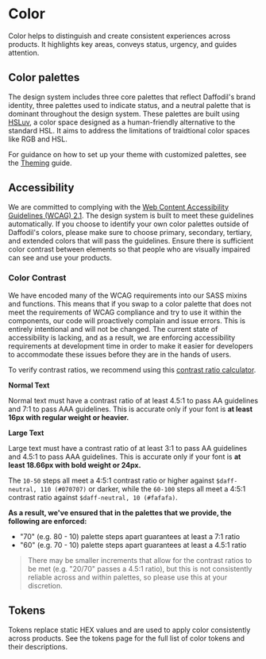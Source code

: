 # Color
Color helps to distinguish and create consistent experiences across products. It highlights key areas, conveys status, urgency, and guides attention.

## Color palettes
The design system includes three core palettes that reflect Daffodil's brand identity, three palettes used to indicate status, and a neutral palette that is dominant throughout the design system. These palettes are built using [HSLuv](https://www.hsluv.org/), a color space designed as a human-friendly alternative to the standard HSL. It aims to address the limitations of traidtional color spaces like RGB and HSL.

For guidance on how to set up your theme with customized palettes, see the [Theming](/libs/design/guides/foundations/theming.md) guide.

## Accessibility
We are committed to complying with the [Web Content Accessibility Guidelines (WCAG) 2.1](https://www.w3.org/TR/WCAG/). The design system is built to meet these guidelines automatically. If you choose to identify your own color palettes outside of Daffodil's colors, please make sure to choose primary, secondary, tertiary, and extended colors that will pass the guidelines. Ensure there is sufficient color contrast between elements so that people who are visually impaired can see and use your products.

### Color Contrast
We have encoded many of the WCAG requirements into our SASS mixins and functions. This means that if you swap to a color palette that does not meet the requirements of WCAG compliance and try to use it within the components, our code will proactively complain and issue errors. This is entirely intentional and will not be changed. The current state of accessibility is lacking, and as a result, we are enforcing accessibility requirements at development time in order to make it easier for developers to accommodate these issues before they are in the hands of users.

To verify contrast ratios, we recommend using this [contrast ratio calculator](https://contrast-ratio.com/).

**Normal Text**

Normal text must have a contrast ratio of at least 4.5:1 to pass AA guidelines and 7:1 to pass AAA guidelines. This is accurate only if your font is **at least 16px with regular weight or heavier.**

**Large Text**

Large text must have a contrast ratio of at least 3:1 to pass AA guidelines and 4.5:1 to pass AAA guidelines. This is accurate only if your font is **at least 18.66px with bold weight or 24px.**

The `10-50` steps all meet a 4:5:1 contrast ratio or higher against `$daff-neutral, 110 (#070707)` or darker, while the `60-100` steps all meet a 4:5:1 contrast ratio against `$daff-neutral, 10 (#fafafa)`.

**As a result, we've ensured that in the palettes that we provide, the following are enforced:**

- "70" (e.g. 80 - 10) palette steps apart guarantees at least a 7:1 ratio
- "60" (e.g. 70 - 10) palette steps apart guarantees at least a 4.5:1 ratio

> There may be smaller increments that allow for the contrast ratios to be met (e.g. "20/70" passes a 4.5:1 ratio), but this is not consistently reliable across and within palettes, so please use this at your discretion.

## Tokens
Tokens replace static HEX values and are used to apply color consistently across products. See the tokens page for the full list of color tokens and their descriptions.